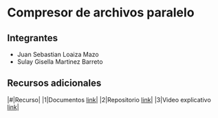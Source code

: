 # Compresor de archivos  paralelo

## Integrantes

* Juan Sebastian Loaiza Mazo
* Sulay Gisella Martinez Barreto

## Recursos adicionales

|#|Recurso|
|1|Documentos [link](documentos/)|
|2|Repositorio [link](https://github.com/juanselm/finalSO.git)|
|3|Video explicativo [link](https://youtu.be/OZ-4jtxXlnw)|
